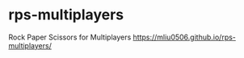 # rps-multiplayers
Rock Paper Scissors for Multiplayers
https://mliu0506.github.io/rps-multiplayers/
